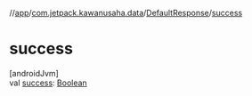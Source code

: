 //[app](../../../index.md)/[com.jetpack.kawanusaha.data](../index.md)/[DefaultResponse](index.md)/[success](success.md)

# success

[androidJvm]\
val [success](success.md): [Boolean](https://kotlinlang.org/api/latest/jvm/stdlib/kotlin/-boolean/index.html)

